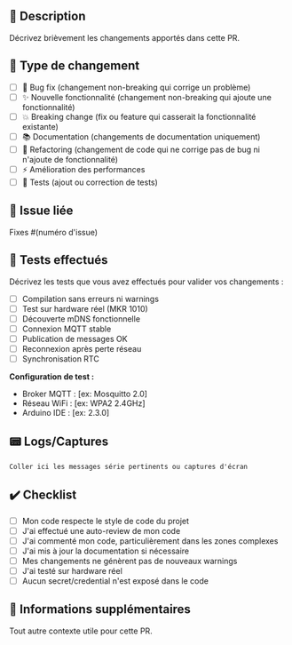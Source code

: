 ## 📝 Description

Décrivez brièvement les changements apportés dans cette PR.

## 🎯 Type de changement

- [ ] 🐛 Bug fix (changement non-breaking qui corrige un problème)
- [ ] ✨ Nouvelle fonctionnalité (changement non-breaking qui ajoute une fonctionnalité)
- [ ] 💥 Breaking change (fix ou feature qui casserait la fonctionnalité existante)
- [ ] 📚 Documentation (changements de documentation uniquement)
- [ ] 🔧 Refactoring (changement de code qui ne corrige pas de bug ni n'ajoute de fonctionnalité)
- [ ] ⚡ Amélioration des performances
- [ ] 🧪 Tests (ajout ou correction de tests)

## 🔗 Issue liée

Fixes #(numéro d'issue)

## 🧪 Tests effectués

Décrivez les tests que vous avez effectués pour valider vos changements :

- [ ] Compilation sans erreurs ni warnings
- [ ] Test sur hardware réel (MKR 1010)
- [ ] Découverte mDNS fonctionnelle
- [ ] Connexion MQTT stable
- [ ] Publication de messages OK
- [ ] Reconnexion après perte réseau
- [ ] Synchronisation RTC

**Configuration de test :**
- Broker MQTT : [ex: Mosquitto 2.0]
- Réseau WiFi : [ex: WPA2 2.4GHz]
- Arduino IDE : [ex: 2.3.0]

## 📟 Logs/Captures

```
Coller ici les messages série pertinents ou captures d'écran
```

## ✔️ Checklist

- [ ] Mon code respecte le style de code du projet
- [ ] J'ai effectué une auto-review de mon code
- [ ] J'ai commenté mon code, particulièrement dans les zones complexes
- [ ] J'ai mis à jour la documentation si nécessaire
- [ ] Mes changements ne génèrent pas de nouveaux warnings
- [ ] J'ai testé sur hardware réel
- [ ] Aucun secret/credential n'est exposé dans le code

## 📎 Informations supplémentaires

Tout autre contexte utile pour cette PR.

